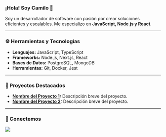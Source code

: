 ### ¡Hola! Soy Camilo 👋

Soy un desarrollador de software con pasión por crear soluciones eficientes y escalables. Me especializo en **JavaScript, Node.js y React**.

---

### ⚙️ Herramientas y Tecnologías
- **Lenguajes:** JavaScript, TypeScript
- **Frameworks:** Node.js, Next.js, React
- **Bases de Datos:** PostgreSQL, MongoDB
- **Herramientas:** Git, Docker, Jest

---

### 🚀 Proyectos Destacados
- **[Nombre del Proyecto 1](enlace-al-proyecto):** Descripción breve del proyecto.
- **[Nombre del Proyecto 2](enlace-al-proyecto):** Descripción breve del proyecto.

---

### 🤝 Conectemos
[<img src="https://img.shields.io/badge/LinkedIn-0A66C2?style=for-the-badge&logo=linkedin&logoColor=white" />](tu-enlace-de-linkedin)

